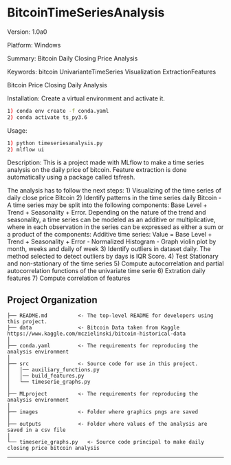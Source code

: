 BitcoinTimeSeriesAnalysis
==============================

Version: 1.0a0

Platform: Windows

Summary: Bitcoin Daily Closing Price Analysis

Keywords: bitcoin UnivarianteTimeSeries Visualization ExtractionFeatures

Bitcoin Price Closing Daily Analysis

Installation:
Create a virtual environment and activate it.
```bash
1) conda env create -f conda.yaml
2) conda activate ts_py3.6
```

Usage:
```bash
1) python timeseriesanalysis.py
2) mlflow ui
```

Description:
This is a project made with MLflow to make a time series analysis on the daily price of bitcoin. Feature extraction is done automatically using a package called tsfresh.

The analysis has to follow the next steps:
    1) Visualizing of the time series of daily close price Bitcoin
    2) Identify patterns in the time series daily Bitcoin
        - A time series may be split into the following components: Base Level + Trend + Seasonality + Error.
        Depending on the nature of the trend and seasonality, a time series can be modeled as an additive or multiplicative,
        where in each observation in the series can be expressed as either a sum or a product of the components:
        Additive time series:
            Value = Base Level + Trend + Seasonality + Error
        - Normalized Histogram
        - Graph violin plot by month, weeks and daily of week 
    3) Identify outliers in dataset daily. The method selected to detect outliers by days is IQR Score.
    4) Test Stationary and non-stationary of the time series
    5) Compute autocorrelation and partial autocorrelation functions of the univariate time serie
    6) Extration daily features
    7) Compute correlation of features

Project Organization
------------

    ├── README.md          <- The top-level README for developers using this project.
    ├── data               <- Bitcoin Data taken from Kaggle https://www.kaggle.com/mczielinski/bitcoin-historical-data
    │
    ├── conda.yaml         <- The requirements for reproducing the analysis environment
    │
    ├── src                <- Source code for use in this project.
    │   │── auxiliary_functions.py
    │   │── build_features.py
    │   └── timeserie_graphs.py
    │
    ├── MLproject          <- The requirements for reproducing the analysis environment
    │
    ├── images             <- Folder where graphics pngs are saved
    │
    ├── outputs            <- Folder where values of the analysis are saved in a csv file
    │
    └── timeserie_graphs.py   <- Source code principal to make daily closing price bitcoin analysis

--------


